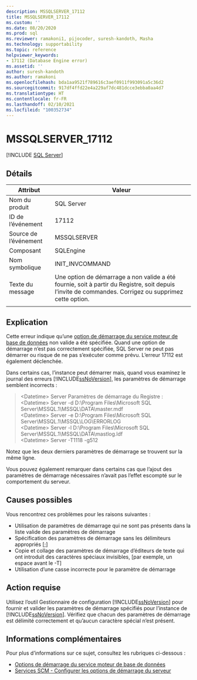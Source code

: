 ```yaml
---
description: MSSQLSERVER_17112
title: MSSQLSERVER_17112
ms.custom: ''
ms.date: 08/20/2020
ms.prod: sql
ms.reviewer: ramakoni1, pijocoder, suresh-kandoth, Masha
ms.technology: supportability
ms.topic: reference
helpviewer_keywords:
- 17112 (Database Engine error)
ms.assetid: ''
author: suresh-kandoth
ms.author: ramakoni
ms.openlocfilehash: bda1aa9521f789616c3aef0911f993091a5c36d2
ms.sourcegitcommit: 917df4ffd22e4a229af7dc481dcce3ebba0aa4d7
ms.translationtype: HT
ms.contentlocale: fr-FR
ms.lasthandoff: 02/10/2021
ms.locfileid: "100352734"
---
```

# <a name="mssqlserver_17112"></a>MSSQLSERVER_17112
 [!INCLUDE [SQL Server](../../includes/applies-to-version/sqlserver.md)]

## <a name="details"></a>Détails

|Attribut|Valeur|
|---|---|
|Nom du produit|SQL Server|
|ID de l’événement|17112|
|Source de l’événement|MSSQLSERVER|
|Composant|SQLEngine|
|Nom symbolique|INIT_INVCOMMAND|
|Texte du message|Une option de démarrage a non valide a été fournie, soit à partir du Registre, soit depuis l’invite de commandes. Corrigez ou supprimez cette option.|
||

## <a name="explanation"></a>Explication

Cette erreur indique qu’une [option de démarrage du service moteur de base de données](../../database-engine/configure-windows/database-engine-service-startup-options.md) non valide a été spécifiée. Quand une option de démarrage n’est pas correctement spécifiée, SQL Server ne peut pas démarrer ou risque de ne pas s’exécuter comme prévu. L’erreur 17112 est également déclenchée.

Dans certains cas, l’instance peut démarrer mais, quand vous examinez le journal des erreurs [!INCLUDE[ssNoVersion](../../includes/ssnoversion-md.md)], les paramètres de démarrage semblent incorrects :

> \<Datetime> Server Paramètres de démarrage du Registre :  
\<Datetime> Server -d D:\Program Files\Microsoft SQL Server\MSSQL.1\MSSQL\DATA\master.mdf  
\<Datetime> Server -e D:\Program Files\Microsoft SQL Server\MSSQL.1\MSSQL\LOG\ERRORLOG  
\<Datetime> Server -l D:\Program Files\Microsoft SQL Server\MSSQL.1\MSSQL\DATA\mastlog.ldf  
\<Datetime> Server -T1118 -g512

Notez que les deux derniers paramètres de démarrage se trouvent sur la même ligne.

Vous pouvez également remarquer dans certains cas que l’ajout des paramètres de démarrage nécessaires n’avait pas l’effet escompté sur le comportement du serveur.

## <a name="possible-causes"></a>Causes possibles

Vous rencontrez ces problèmes pour les raisons suivantes :

- Utilisation de paramètres de démarrage qui ne sont pas présents dans la liste valide des paramètres de démarrage
- Spécification des paramètres de démarrage sans les délimiteurs appropriés [;]
- Copie et collage des paramètres de démarrage d’éditeurs de texte qui ont introduit des caractères spéciaux invisibles, [par exemple, un espace avant le -T]
- Utilisation d’une casse incorrecte pour le paramètre de démarrage

## <a name="user-action"></a>Action requise

Utilisez l’outil Gestionnaire de configuration [!INCLUDE[ssNoVersion](../../includes/ssnoversion-md.md)] pour fournir et valider les paramètres de démarrage spécifiés pour l’instance de [!INCLUDE[ssNoVersion](../../includes/ssnoversion-md.md)]. Vérifiez que chacun des paramètres de démarrage est délimité correctement et qu’aucun caractère spécial n’est présent.

## <a name="more-information"></a>Informations complémentaires

Pour plus d’informations sur ce sujet, consultez les rubriques ci-dessous :

- [Options de démarrage du service moteur de base de données](../../database-engine/configure-windows/database-engine-service-startup-options.md)
- [Services SCM - Configurer les options de démarrage du serveur](../../database-engine/configure-windows/scm-services-configure-server-startup-options.md)